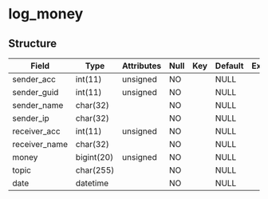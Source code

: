 # log\_money

## Structure

| Field          | Type       | Attributes | Null | Key | Default | Extra | Comment |
|----------------|------------|------------|------|-----|---------|-------|---------|
| sender\_acc    | int(11)    | unsigned   | NO   |     | NULL    |       |         |
| sender\_guid   | int(11)    | unsigned   | NO   |     | NULL    |       |         |
| sender\_name   | char(32)   |            | NO   |     | NULL    |       |         |
| sender\_ip     | char(32)   |            | NO   |     | NULL    |       |         |
| receiver\_acc  | int(11)    | unsigned   | NO   |     | NULL    |       |         |
| receiver\_name | char(32)   |            | NO   |     | NULL    |       |         |
| money          | bigint(20) | unsigned   | NO   |     | NULL    |       |         |
| topic          | char(255)  |            | NO   |     | NULL    |       |         |
| date           | datetime   |            | NO   |     | NULL    |       |         |
